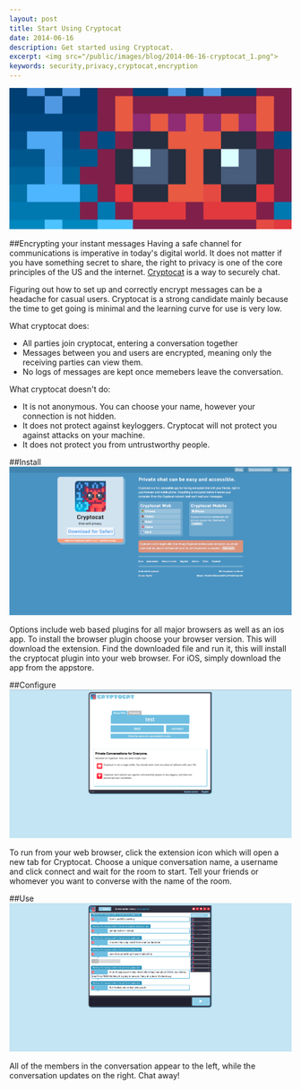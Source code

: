 ```yaml
---
layout: post
title: Start Using Cryptocat
date: 2014-06-16
description: Get started using Cryptocat.
excerpt: <img src="/public/images/blog/2014-06-16-cryptocat_1.png">
keywords: security,privacy,cryptocat,encryption
---
```



![cryptocat](/public/images/blog/2014-06-16-cryptocat_1.png "cryptocat")

##Encrypting your instant messages
Having a safe channel for communications is imperative in today's digital world.  It does not matter if you have something secret to share, the right to privacy is one of the core principles of the US and the internet.  [Cryptocat](https://crypto.cat/) is a way to securely chat.

Figuring out how to set up and correctly encrypt messages can be a headache for casual users.  Cryptocat is a strong candidate mainly because the time to get going is minimal and the learning curve for use is very low.

What cryptocat does:

*	All parties join cryptocat, entering a conversation together
*	Messages between you and users are encrypted, meaning only the receiving parties can view them.
*	No logs of messages are kept once memebers leave the conversation.

What cryptocat doesn't do:

*	It is not anonymous.  You can choose your name, however your connection is not hidden.
*	It does not protect against keyloggers.  Cryptocat will not protect you against attacks on your machine.
*	It does not protect you from untrustworthy people.

##Install
![cryptocat](/public/images/blog/2014-06-16-cryptocat_2.png "cryptocat")

Options include web based plugins for all major browsers as well as an ios app.  To install the browser plugin choose your browser version.  This will download the extension.  Find the downloaded file and run it, this will install the cryptocat plugin into your web browser.  For iOS, simply download the app from the appstore.

##Configure
![cryptocat](/public/images/blog/2014-06-16-cryptocat_3.png "cryptocat")

To run from your web browser, click the extension icon which will open a new tab for Cryptocat.
Choose a unique conversation name, a username and click connect and wait for the room to start.
Tell your friends or whomever you want to converse with the name of the room.

##Use
![cryptocat](/public/images/blog/2014-06-16-cryptocat_4.png "cryptocat")

All of the members in the conversation appear to the left, while the conversation updates on the right.  Chat away!